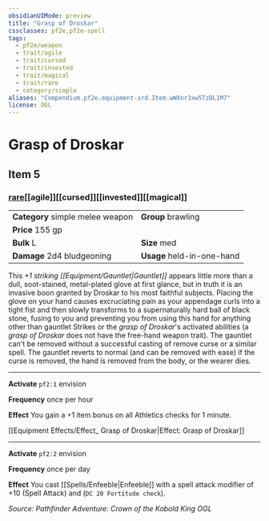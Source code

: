 ```yaml
---
obsidianUIMode: preview
title: "Grasp of Droskar"
cssclasses: pf2e,pf2e-spell
tags:
  - pf2e/weapon
  - trait/agile
  - trait/cursed
  - trait/invested
  - trait/magical
  - trait/rare
  - category/simple
aliases: "Compendium.pf2e.equipment-srd.Item.wWXnr3xw5TzDL1M7"
license: OGL
---
```

# Grasp of Droskar
## Item 5
### [rare](rare "Rare Rarity Trait")[[agile]][[cursed]][[invested]][[magical]]

|  |  |
| -- | -- |
| **Category** simple melee weapon | **Group** brawling |
| **Price** 155 gp |  |
| **Bulk** L | **Size** med |
| **Damage** 2d4 bludgeoning  | **Usage** held-in-one-hand |



This _+1 striking [[Equipment/Gauntlet|Gauntlet]]_ appears little more than a dull, soot-stained, metal-plated glove at first glance, but in truth it is an invasive boon granted by Droskar to his most faithful subjects. Placing the glove on your hand causes excruciating pain as your appendage curls into a tight fist and then slowly transforms to a supernaturally hard ball of black stone, fusing to you and preventing you from using this hand for anything other than gauntlet Strikes or the _grasp of Droskar_'s activated abilities (a _grasp of Droskar_ does not have the free-hand weapon trait). The gauntlet can't be removed without a successful casting of remove curse or a similar spell. The gauntlet reverts to normal (and can be removed with ease) if the curse is removed, the hand is removed from the body, or the wearer dies.

* * *

**Activate** `pf2:1` envision

**Frequency** once per hour

**Effect** You gain a +1 item bonus on all Athletics checks for 1 minute.

[[Equipment Effects/Effect_ Grasp of Droskar|Effect: Grasp of Droskar]]

* * *

**Activate** `pf2:2` envision

**Frequency** once per day

**Effect** You cast [[Spells/Enfeeble|Enfeeble]] with a spell attack modifier of +10 (Spell Attack) and (`DC 20 Fortitude check`).

*Source: Pathfinder Adventure: Crown of the Kobold King*
*OGL*